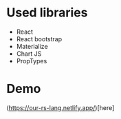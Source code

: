 # Used libraries
* React
* React bootstrap
* Materialize
* Chart JS
* PropTypes

# Demo
(https://our-rs-lang.netlify.app/)[here]

